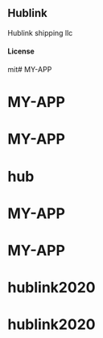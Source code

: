 ## Hublink

Hublink shipping llc 

#### License

mit# MY-APP
# MY-APP
# MY-APP
# hub
# MY-APP
# MY-APP
# hublink2020
# hublink2020
